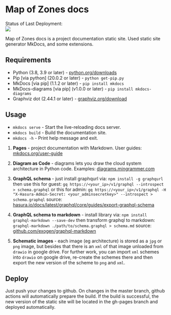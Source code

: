 # Map of Zones docs

Status of Last Deployment:<br>
<img src="https://github.com/mapofzones/docs/workflows/CI/badge.svg"><br>

Map of Zones docs is a project documentation static site. Used static site generator MkDocs, and some extensions.

## Requirements

* Python (3.8, 3.9 or later) - [python.org/downloads](https://www.python.org/downloads/)
* Pip [via python] (20.0.2 or later) - `python get-pip.py`
* MkDocs [via pip] (1.1.2 or later) - `pip install mkdocs`
* MkDocs-diagrams [via pip] (v1.0.0 or later) - `pip install mkdocs-diagrams`
* Graphviz dot (2.44.1 or later) - [graphviz.org/download](https://www.graphviz.org/download/)

## Usage

* `mkdocs serve` - Start the live-reloading docs server.
* `mkdocs build` - Build the documentation site.
* `mkdocs -h` - Print help message and exit.

1) **Pages** - project documentation with Markdown. User guides: [mkdocs.org/user-guide](https://www.mkdocs.org/user-guide/writing-your-docs/)

2) **Diagram as Code** - diagrams lets you draw the cloud system architecture in Python code. Examples: [diagrams.mingrammer.com](https://diagrams.mingrammer.com/docs/getting-started/examples)

3) **GraphQL schema** - just install graphqurl via: `npm install -g graphqurl` then use this for guest: `gq https://<your_ip>/v1/graphql --introspect > schema.graphql` or this for admin: `gq https://<your_ip>/v1/graphql -H "X-Hasura-Admin-Secret: <your_adminsecretkey>" --introspect > schema.graphql` source: [hasura.io/docs/latest/graphql/core/guides/export-graphql-schema](https://hasura.io/docs/latest/graphql/core/guides/export-graphql-schema.html)

4) **GraphQL schema to markdown** - install library via: `npm install graphql-markdown --save-dev` then transform graphql to markdown: `graphql-markdown ./path/to/schema.graphql > schema.md` source: [github.com/exogen/graphql-markdown](https://github.com/exogen/graphql-markdown)

5) **Schematic images** - each image (eg architecture) is stored as a `jpg` or `png` image, but besides that there is an `xml` of that image unloaded from `drawio` in google drive. For further work, you can import `xml` schemes into `drawio` on google drive, re-create the schemes there and then export the new version of the scheme to `png` and `xml`.

## Deploy

Just push your changes to github. On changes in the master branch, github actions will automatically prepare the build. If the build is successful, the new version of the static site will be located in the gh-pages branch and deployed automatically.